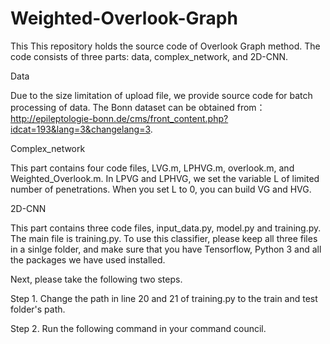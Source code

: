 # Weighted-Overlook-Graph
This This repository holds the source code of Overlook Graph method.
The code consists of three parts: data, complex_network, and 2D-CNN.

Data

Due to the size limitation of upload file, we provide source code for batch processing of data. The Bonn dataset can be obtained from：http://epileptologie-bonn.de/cms/front_content.php?idcat=193&lang=3&changelang=3.

Complex_network

This part contains four code files, LVG.m, LPHVG.m, overlook.m, and Weighted_Overlook.m. In LPVG and LPHVG, we set the variable L of limited number of penetrations. When you set L to 0, you can build VG and HVG.

2D-CNN

This part contains three code files, input_data.py, model.py and training.py. The main file is training.py. To use this classifier, please keep all three files in a sinlge folder, and make sure that you have Tensorflow, Python 3 and all the packages we have used installed.

Next, please take the following two steps.

  Step 1. Change the path in line 20 and 21 of training.py to the train and test folder's path.
  
  Step 2. Run the following command in your command council.
